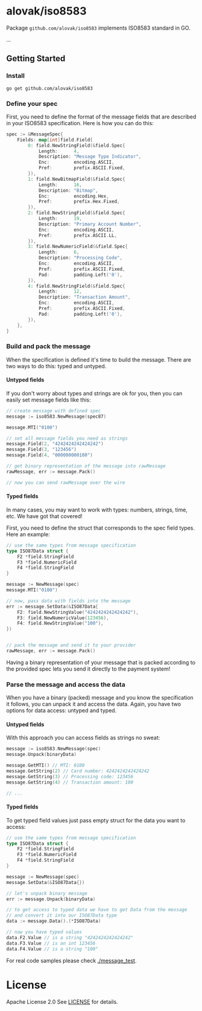 # alovak/iso8583

Package `github.com/alovak/iso8583` implements ISO8583 standard in GO.

...

## Getting Started

### Install

```
go get github.com/alovak/iso8583
```

### Define your spec

First, you need to define the format of the message fields that are described in your ISO8583 specification.
Here is how you can do this:

```go
spec := &MessageSpec{
	Fields: map[int]field.Field{
		0: field.NewStringField(&field.Spec{
			Length:      4,
			Description: "Message Type Indicator",
			Enc:         encoding.ASCII,
			Pref:        prefix.ASCII.Fixed,
		}),
		1: field.NewBitmapField(&field.Spec{
			Length:      16,
			Description: "Bitmap",
			Enc:         encoding.Hex,
			Pref:        prefix.Hex.Fixed,
		}),
		2: field.NewStringField(&field.Spec{
			Length:      19,
			Description: "Primary Account Number",
			Enc:         encoding.ASCII,
			Pref:        prefix.ASCII.LL,
		}),
		3: field.NewNumericField(&field.Spec{
			Length:      6,
			Description: "Processing Code",
			Enc:         encoding.ASCII,
			Pref:        prefix.ASCII.Fixed,
			Pad:         padding.Left('0'),
		}),
		4: field.NewStringField(&field.Spec{
			Length:      12,
			Description: "Transaction Amount",
			Enc:         encoding.ASCII,
			Pref:        prefix.ASCII.Fixed,
			Pad:         padding.Left('0'),
		}),
	},
}
```

### Build and pack the message

When the specification is defined it's time to build the message. There are two ways to do this: typed and untyped.

#### Untyped fields

If you don't worry about types and strings are ok for you, then you can easily set message fields like this:


```go
// create message with defined spec
message := iso8583.NewMessage(spec87)

message.MTI("0100")

// set all message fields you need as strings
message.Field(2, "4242424242424242")
message.Field(3, "123456")
message.Field(4, "000000000100")

// get binary representation of the message into rawMessage
rawMessage, err := message.Pack()

// now you can send rawMessage over the wire
```

#### Typed fields

In many cases, you may want to work with types: numbers, strings, time, etc. We have got that covered!

First, you need to define the struct that corresponds to the spec field types. Here an example:

```go
// use the same types from message specification
type ISO87Data struct {
	F2 *field.StringField
	F3 *field.NumericField
	F4 *field.StringField
}

message := NewMessage(spec)
message.MTI("0100")

// now, pass data with fields into the message 
err := message.SetData(&ISO87Data{
	F2: field.NewStringValue("4242424242424242"),
	F3: field.NewNumericValue(123456),
	F4: field.NewStringValue("100"),
})


// pack the message and send it to your provider
rawMessage, err := message.Pack()
```


Having a binary representation of your message that is packed according to the provided spec lets you send it directly to the payment system!

### Parse the message and access the data

When you have a binary (packed) message and you know the specification it follows, you can unpack it and access the data. Again, you have two options for data access: untyped and typed.

#### Untyped fields

With this approach you can access fields as strings no sweat:

```go
message := iso8583.NewMessage(spec)
message.Unpack(binaryData)

message.GetMTI() // MTI: 0100
message.GetString(2) // Card number: 4242424242424242
message.GetString(3) // Processing code: 123456
message.GetString(4) // Transaction amount: 100

// ...
```

#### Typed fields

To get typed field values just pass empty struct for the data you want to access:

```go
// use the same types from message specification
type ISO87Data struct {
	F2 *field.StringField
	F3 *field.NumericField
	F4 *field.StringField
}

message := NewMessage(spec)
message.SetData(&ISO87Data{})

// let's unpack binary message
err := message.Unpack(binaryData)

// to get access to typed data we have to get Data from the message
// and convert it into our ISO87Data type
data := message.Data().(*ISO87Data)

// now you have typed values
data.F2.Value // is a string "4242424242424242"
data.F3.Value // is an int 123456
data.F4.Value // is a string "100"
```

For real code samples please check [./message_test](./message_test).

# License

Apache License 2.0 See [LICENSE](LICENSE) for details.
